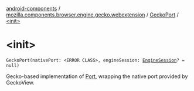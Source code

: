 [android-components](../../index.md) / [mozilla.components.browser.engine.gecko.webextension](../index.md) / [GeckoPort](index.md) / [&lt;init&gt;](./-init-.md)

# &lt;init&gt;

`GeckoPort(nativePort: <ERROR CLASS>, engineSession: `[`EngineSession`](../../mozilla.components.concept.engine/-engine-session/index.md)`? = null)`

Gecko-based implementation of [Port](../../mozilla.components.concept.engine.webextension/-port/index.md), wrapping the native port provided by GeckoView.

